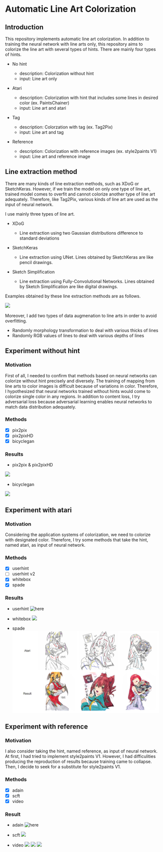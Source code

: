 # Automatic Line Art Colorization

## Introduction
This repository implements automatic line art colorization. In addition to training the neural network with line arts only, this repository aims to colorize the line art with several types of hints. There are mainly four types of hints.

- No hint
  - description: Colorization without hint
  - input: Line art only
  
- Atari
  - description: Colorization with hint that includes some lines in desired color (ex. PaintsChainer)
  - input: Line art and atari
  
- Tag
  - description: Colorzation with tag (ex. Tag2Pix)
  - input: Line art and tag
  
- Reference
  - description: Colorization with reference images (ex. style2paints V1)
  - input: Line art and reference image
  
## Line extraction method
There are many kinds of line extraction methods, such as XDoG or SketchKeras. However, if we train the model on only one type of line art, trained model comes to overfit and cannot colorize another type of line art adequately. Therefore, like Tag2Pix, various kinds of line art are used as the input of neural network.

I use mainly three types of line art.

- XDoG
  - Line extraction using two Gaussian distributions difference to standard deviations
  
- SketchKeras
  - Line extraction using UNet. Lines obtained by SketchKeras are like pencil drawings.
  
- Sketch Simplification
  - Line extraction using Fully-Convolutional Networks. Lines obtained by Sketch Simplification are like digital drawings.

Examples obtained by these line extraction methods are as follows.  

![](./Data/lineart.png)

Moreover, I add two types of data augmenation to line arts in order to avoid overfitting.

- Randomly morphology transformation to deal with various thicks of lines
- Randomly RGB values of lines to deal with various depths of lines

## Experiment without hint

### Motivation
First of all, I needed to confirm that methods based on neural networks can colorize without hint precisely and diversely. The training of mapping from line arts to color images is difficult because of variations in color. Therefore, I hypothesized that neural networks trained without hints would come to colorize single color in any regions. In addition to content loss, I try adversarial loss because adversarial learning enables neural networks to match data distribution adequately.

### Methods
- [x] pix2pix
- [x] pix2pixHD
- [X] bicyclegan

### Results
- pix2pix & pix2pixHD

![](./Data/nohint_comparison.png)

- bicyclegan

![](./nohint_bicyclegan/data/result1.png)

## Experiment with atari

### Motivation
Considering the application systems of colorization, we need to colorize with designated color. Therefore, I try some methods that take the hint, named atari, as input of neural network.

### Methods
- [x] userhint
- [ ] userhint v2
- [x] whitebox
- [x] spade

### Results
- userhint
![here](./atari_userhint/data/result2.png)

- whitebox
![](./atari_whitebox/data/result2.png)

- spade
![](./atari_spade/data/result1.png)

## Experiment with reference

### Motivation
I also consider taking the hint, named reference, as input of neural network. At first, I had tried to implement style2paints V1. However, I had difficulities producing the reproduction of results because training came to collapse. Then, I decide to seek for a substitute for style2paints V1.

### Methods
- [x] adain
- [x] scft
- [x] video

### Result
- adain
![here](./reference_adain/data/res1.png)

- scft
![](./reference_scft/data/result2.png)

- video
![](./reference_video/data/never_color1.gif)
![](./reference_video/data/sakura1_color1.gif)
![](./reference_video/data/rayearth1_color1.gif)
